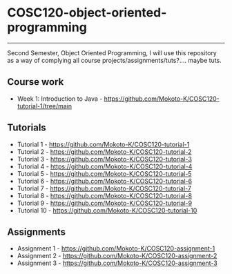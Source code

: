 # COSC120-object-oriented-programming
<hr>

Second Semester, Object Oriented Programming, I will use this repository as a way of complying all course projects/assignments/tuts?.... maybe tuts.

## Course work
- Week 1: Introduction to Java - https://github.com/Mokoto-K/COSC120-tutorial-1/tree/main

## Tutorials

- Tutorial 1 - https://github.com/Mokoto-K/COSC120-tutorial-1
- Tutorial 2 - https://github.com/Mokoto-K/COSC120-tutorial-2
- Tutorial 3 - https://github.com/Mokoto-K/COSC120-tutorial-3
- Tutorial 4 - https://github.com/Mokoto-K/COSC120-tutorial-4
- Tutorial 5 - https://github.com/Mokoto-K/COSC120-tutorial-5
- Tutorial 6 - https://github.com/Mokoto-K/COSC120-tutorial-6
- Tutorial 7 - https://github.com/Mokoto-K/COSC120-tutorial-7
- Tutorial 8 - https://github.com/Mokoto-K/COSC120-tutorial-8
- Tutorial 9 - https://github.com/Mokoto-K/COSC120-tutorial-9
- Tutorial 10 - https://github.com/Mokoto-K/COSC120-tutorial-10

## Assignments

- Assignment 1 - https://github.com/Mokoto-K/COSC120-assignment-1
- Assignment 2 - https://github.com/Mokoto-K/COSC120-assignment-2
- Assignment 3 - https://github.com/Mokoto-K/COSC120-assignment-3
